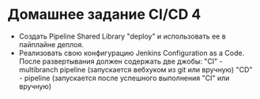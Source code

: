 # Домашнее задание CI/CD 4

- Создать Pipeline Shared Library "deploy" и использовать ее в пайплайне деплоя.
- Реализовать свою конфигурацию Jenkins Configuration as a Code. После развертывания должен содержать две джобы:
    "CI" - multibranch pipeline (запускается вебхуком из git или вручную)
    "CD" - pipeline (запускается после успешного выполнения "CI" или вручную)
